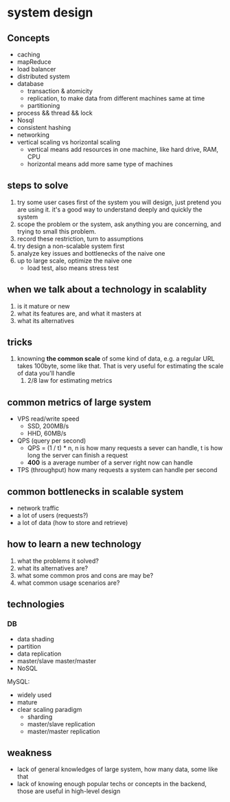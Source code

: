 # system design

## Concepts 

- caching
- mapReduce
- load balancer
- distributed system
- database
    - transaction & atomicity
    - replication, to make data from different machines same at time
    - partitioning 
- process && thread && lock
- Nosql
- consistent hashing
- networking
- vertical scaling vs horizontal scaling
    - vertical means add resources in one machine, like hard drive, RAM, CPU
    - horizontal means add more same type of machines

## steps to solve

1. try some user cases first of the system you will design, just pretend you are using it. it's a good way to understand deeply and quickly the system
2. scope the problem or the system, ask anything you are concerning, and trying to small this problem.
3. record these restriction, turn to assumptions
4. try design a non-scalable system first
5. analyze key issues and bottlenecks of the naive one
6. up to large scale, optimize the naive one
    - load test, also means stress test

## when we talk about a technology in scalablity

1. is it mature or new
2. what its features are, and what it masters at
3. what its alternatives

## tricks

1. knowning **the common scale** of some kind of data, e.g. a regular URL takes 100byte, some like that. That is very useful for estimating the scale of data you'll handle
    1. 2/8 law for estimating metrics

## common metrics of large system

- VPS read/write speed
    - SSD, 200MB/s
    - HHD, 60MB/s
- QPS (query per second)
    - QPS = (1 / t) * n, n is how many requests a sever can handle, t is how long the server can finish a request
    - **400** is a average number of a server right now can handle
- TPS (throughput) how many requests a system can handle per second

## common bottlenecks in scalable system

- network traffic
- a lot of users (requests?)
- a lot of data (how to store and retrieve)

## how to learn a new technology

1. what the problems it solved?
2. what its alternatives are?
3. what some common pros and cons are may be?
4. what common usage scenarios are?

## technologies

### DB

- data shading
- partition
- data replication
- master/slave master/master
- NoSQL

MySQL:

- widely used
- mature
- clear scaling paradigm
    - sharding
    - master/slave replication
    - master/master replication

## weakness

- lack of general knowledges of large system, how many data, some like that
- lack of knowing enough popular techs or concepts in the backend, those are useful in high-level design
